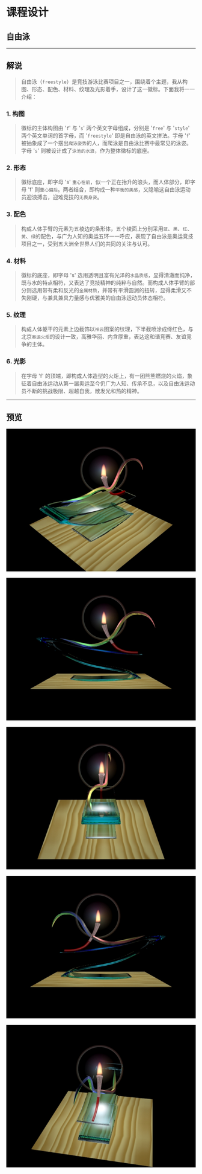 # 课程设计
## 自由泳

***
## 解说

> 自由泳（`freestyle`）是竞技游泳比赛项目之一，围绕着个主题，我从构图、形态、配色、材料、纹理及光影着手，设计了这一徽标。下面我将一一介绍：

### 1. 构图

> 徽标的主体构图由 '`f`' 与 '`s`' 两个英文字母组成，分别是 '`free`' 与 '`style`' 两个英文单词的首字母，而 '`freestyle`' 即是自由泳的英文拼法。字母 '`f`' 被抽象成了一个摆出`爬泳姿势`的人，而爬泳是自由泳比赛中最常见的泳姿。字母 '`s`' 则被设计成了`泳池的水浪`，作为整体徽标的底座。

### 2. 形态

> 徽标底座，即字母 's' `重心在前`，似一个正在抬升的浪头，而人体部分，即字母 'f' 则`重心偏后`。两者结合，即构成一种`平衡的美感`，又隐喻这自由泳运动员迎浪搏击，迎难竞技的`无畏身姿`。

### 3. 配色

> 构成人体手臂的元素为五棱边的条形体，五个棱面上分别采用`蓝`、`黑`、`红`、`黄`、`绿`的配色，与广为人知的奥运五环一一呼应，表现了自由泳是奥运竞技项目之一，受到五大洲全世界人们的共同的关注与认可。

### 4. 材料

> 徽标的底座，即字母 's' 选用透明且富有光泽的`水晶质感`，显得清澈而纯净，既与水的特点相符，又表达了竞技精神的纯粹与自然。而构成人体手臂的部分则选用带有柔和反光的`金属材质`，并带有平滑圆润的扭转，显得柔滑又不失刚硬，与兼具兼具力量感与优雅美的自由泳运动员体态相符。

### 5. 纹理

> 构成人体躯干的元素上边截饰以`祥云`图案的纹理，下半截喷涂成绛红色，与北京`奥运火炬`的设计一致，高雅华丽、内含厚重，表达这和谐竞赛、友谊竞争的主体。

### 6. 光影

> 在字母 'f' 的顶端，即构成人体造型的火炬上，有一团熊熊燃烧的火焰，象征着自由泳运动从第一届奥运至今仍广为人知、传承不息，以及自由泳运动员不断的挑战极限、超越自我，散发光和热的精神。

***
## 预览

![透视](./screenshot/透视.jpg)

![正面](./screenshot/正面.jpg)

![前面](./screenshot/前面.jpg)

![背面](./screenshot/背面.jpg)

![后面](./screenshot/后面.jpg)

